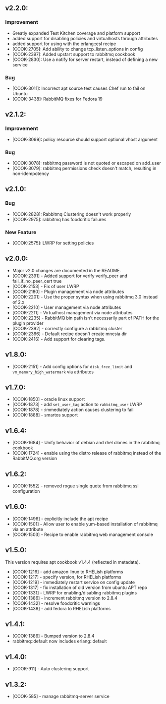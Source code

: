 ## v2.2.0:

### Improvement

- Greatly expanded Test Kitchen coverage and platform support
- added support for disabling policies and virtualhosts through attributes
- added support for using with the erlang::esl recipe
- [COOK-2705]: Add ability to change tcp_listen_options in config
- [COOK-2397]: Added upstart support to rabbitmq cookbook
- [COOK-2830]: Use a notify for server restart, instead of defining a new service

### Bug

- [COOK-3011]: Incorrect apt source test causes Chef run to fail on Ubuntu
- [COOK-3438]: RabbitMQ fixes for Fedora 19

## v2.1.2:

### Improvement

- [COOK-3099]: policy resource should support optional vhost argument

### Bug

- [COOK-3078]: rabbitmq password is not quoted or escaped on add_user
- [COOK-3079]: rabbitmq permissions check doesn't match, resulting in
  non-idempotency

## v2.1.0:

### Bug

- [COOK-2828]: Rabbitmq Clustering doesn't work properly
- [COOK-2975]: rabbitmq has foodcritic failures

### New Feature

- [COOK-2575]: LWRP for setting policies

## v2.0.0:

* Major v2.0 changes are documented in the README.
* [COOK-2391] - Added support for verify verify_peer and fail_if_no_peer_cert true
* [COOK-2153] - Fix of user LWRP
* [COOK-2180] - Plugin management via node attributes
* [COOK-2201] - Use the proper syntax when using rabbitmq 3.0 instead of 2.x
* [COOK-2210] - User management via node attributes
* [COOK-2211] - Virtualhost management via node attributes
* [COOK-2235] - RabbitMQ bin path isn't necessarily part of PATH for the plugin provider
* [COOK-2392] - correctly configure a rabbitmq cluster
* [COOK-2366] - Default recipe doesn't create mnesia dir
* [COOK-2416] - Add support for clearing tags.

## v1.8.0:

* [COOK-2151] - Add config options for `disk_free_limit` and
  `vm_memory_high_watermark` via attributes

## v1.7.0:

* [COOK-1850] - oracle linux support
* [COOK-1873] - add `set_user_tag` action to `rabbitmq_user` LWRP
* [COOK-1878] - :immediately action causes clustering to fail
* [COOK-1888] - smartos support

## v1.6.4:

* [COOK-1684] - Unify behavior of debian and rhel clones in the rabbitmq cookbook
* [COOK-1724] - enable using the distro release of rabbitmq instead of the RabbitMQ.org version

## v1.6.2:

* [COOK-1552] - removed rogue single quote from rabbitmq ssl
  configuration

## v1.6.0:

* [COOK-1496] - explicitly include the apt recipe
* [COOK-1501] - Allow user to enable yum-based installation of
  rabbitmq via an attribute
* [COOK-1503] - Recipe to enable rabbitmq web management console

## v1.5.0:

This version requires apt cookbook v1.4.4 (reflected in metadata).

* [COOK-1216] - add amazon linux to RHELish platforms
* [COOK-1217] - specify version, for RHELish platforms
* [COOK-1219] - immediately restart service on config update
* [COOK-1317] - fix installation of old version from ubuntu APT repo
* [COOK-1331] - LWRP for enabling/disabling rabbitmq plugins
* [COOK-1386] - increment rabbitmq version to 2.8.4
* [COOK-1432] - resolve foodcritic warnings
* [COOK-1438] - add fedora to RHELish platforms

## v1.4.1:

* [COOK-1386] - Bumped version to 2.8.4
* rabbitmq::default now includes erlang::default

## v1.4.0:

* [COOK-911] - Auto clustering support

## v1.3.2:

* [COOK-585] - manage rabbitmq-server service
